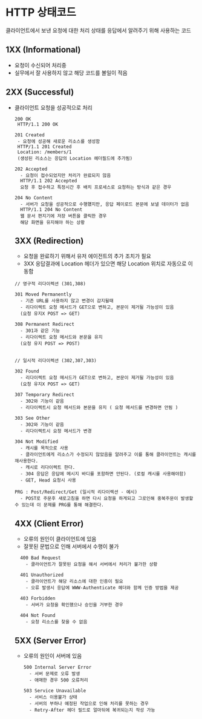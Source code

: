 # HTTP 상태코드
클라이언트에서 보낸 요청에 대한 처리 상태를 응답에서 알려주기 위해 사용하는 코드

## 1XX (Informational)

- 요청이 수신되어 처리중
- 실무에서 잘 사용하지 않고 해당 코드를 볼일이 적음

## 2XX (Successful)

- 클라이언트 요청을 성공적으로 처리

  ```
  200 OK
   HTTP/1.1 200 OK

  201 Created
   - 요청에 성공해 새로운 리소스를 생성함
   HTTP/1.1 201 Created
   Location: /members/1
   (생성된 리소스는 응답의 Location 헤더필드에 추가됨)

  202 Accepted
    - 요청이 접수되었지만 처리가 완료되지 않음
    HTTP/1.1 202 Accepted
    요청 후 접수하고 특정시간 후 배치 프로세스로 요청하는 방식과 같은 경우

  204 No Content
    - 서버가 요청을 성공적으로 수행헀지만, 응답 페이로드 본문에 보낼 데이터가 없음
    HTTP/1.1 204 No Content
    웹 문서 편지기에 저장 버튼을 클릭한 경우
    해당 화면을 유지해야 하는 상황
  ```

  ## 3XX (Redirection)

  - 요청을 완료하기 위해서 유저 에이전트의 추가 조치가 필요
  - 3XX 응답결과에 Location 헤더가 있으면 해당 Location 위치로 자동으로 이동함

  ```
  // 영구적 리다이렉션 (301,308)

  301 Moved Permanently
    - 기존 URL를 사용하지 않고 변경이 감지될때
    - 리다이렉트 요청 메서드가 GET으로 변하고, 본문이 제거될 가능성이 있음
    (요청 유지X POST => GET)

  308 Permanent Redirect
    - 301과 같은 기능
    - 리다이렉트 요청 메서드와 본문을 유지
    (요청 유지 POST => POST)


  // 일시적 리다이렉션 (302,307,303)

  302 Found
    - 리다이렉트 요청 메서드가 GET으로 변하고, 본문이 제거될 가능성이 있음
    (요청 유지X POST => GET)

  307 Temporary Redirect
    - 302와 기능이 같음
    - 리다이렉트시 요청 메서드와 본문을 유지 ( 요청 메서드를 변경하면 안됨 )

  303 See Other
    - 302와 기능이 같음
    - 리다이렉트시 요청 메서드가 변경

  304 Not Modified
    - 캐시를 목적으로 사용
    - 클라이언트에게 리소스가 수정되지 않았음을 알려주고 이를 통해 클라이언트는 캐시를 재사용한다.
    - 캐시로 리다이렉트 한다.
    - 304 응답은 응답에 메시지 바디를 포함하면 안된다. (로컬 캐시를 사용해야함)
    - GET, Head 요청시 사용

  PRG : Post/Redirect/Get (일시적 리다이렉션 - 예시)
    - POST로 주문후 새로고침을 하면 다시 요청을 하게되고 그로인해 중복주문이 발생할 수 있는데 이 문제를 PRG를 통해 해결한다.
  ```

  ## 4XX (Client Error)

  - 오류의 원인이 클라이언트에 있음
  - 잘못된 문법으로 인해 서버에서 수행이 불가

  ```
    400 Bad Request
      - 클라이언트가 잘못된 요청을 해서 서버에서 처리가 불가한 상황

    401 Unauthorized
      - 클라이언트가 해당 리소스에 대한 인증이 필요
      - 오류 발생시 응답에 WWW-Authenticate 헤더와 함께 인증 방법을 제공

    403 Forbidden
      - 서버가 요청을 확인했으나 승인을 거부한 경우

    404 Not Found
      - 요청 리소스를 찾을 수 없음
  ```

  ## 5XX (Server Error)

  - 오류의 원인이 서버에 있음

    ```
    500 Internal Server Error
      - 서버 문제로 오류 발생
      - 애매한 경우 500 오류처리

    503 Service Unavailable
      - 서비스 이용불가 상태
      - 서버의 부하나 예정된 작업으로 인해 처리를 못하는 경우
      - Retry-After 헤더 필드로 얼마뒤에 복귀되는지 작성 가능
    ```

